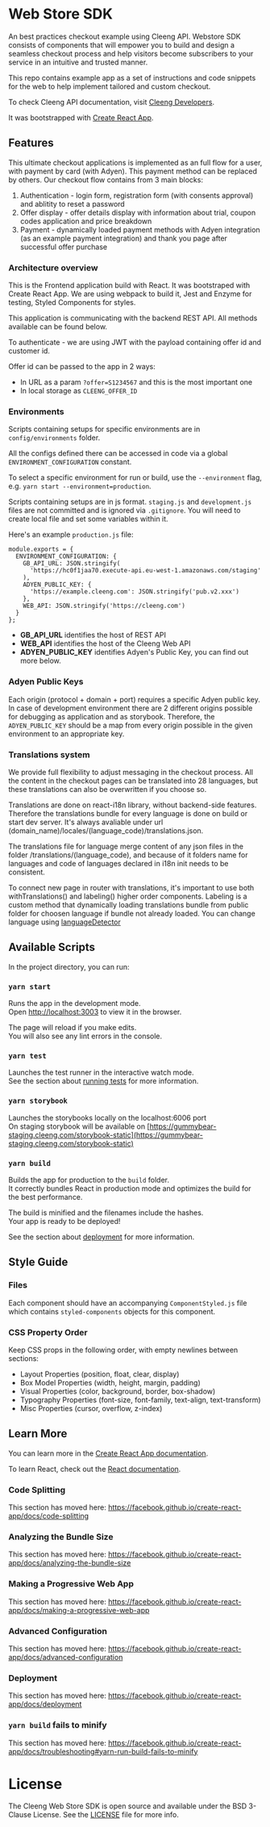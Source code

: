 # Web Store SDK

An best practices checkout example using Cleeng API. Webstore SDK consists of components that will empower you to build and design a seamless checkout process and help visitors become subscribers to your service in an intuitive and trusted manner.

This repo contains example app as a set of instructions and code snippets for the web to help implement tailored and custom checkout.

To check Cleeng API documentation, visit [Cleeng Developers](https://developers.cleeng.com/reference).

It was bootstrapped with [Create React App](https://github.com/facebook/create-react-app).

## Features

This ultimate checkout applications is implemented as an full flow for a user, with payment by card (with Adyen). This payment method can be replaced by others. Our checkout flow contains from 3 main blocks:

1. Authentication - login form, registration form (with consents approval) and ablitity to reset a password
2. Offer display - offer details display with information about trial, coupon codes application and price breakdown
3. Payment - dynamically loaded payment methods with Adyen integration (as an example payment integration) and thank you page after successful offer purchase

### Architecture overview

This is the Frontend application build with React. It was bootstraped with Create React App. We are using webpack to build it, Jest and Enzyme for testing, Styled Components for styles.

This application is communicating with the backend REST API. All methods available can be found below.

To authenticate - we are using JWT with the payload containing offer id and customer id.

Offer id can be passed to the app in 2 ways:

- In URL as a param `?offer=S1234567` and this is the most important one
- In local storage as `CLEENG_OFFER_ID`

### Environments

Scripts containing setups for specific environments are in `config/environments` folder.

All the configs defined there can be accessed in code via a global `ENVIRONMENT_CONFIGURATION` constant.

To select a specific environment for run or build, use the `--environment` flag, e.g. `yarn start --environment=production`.

Scripts containing setups are in js format. `staging.js` and `development.js` files are not committed and is ignored via `.gitignore`. You will need to create local file and set some variables within it.

Here's an example `production.js` file:

```
module.exports = {
  ENVIRONMENT_CONFIGURATION: {
    GB_API_URL: JSON.stringify(
      'https://hc0f1jaa70.execute-api.eu-west-1.amazonaws.com/staging'
    ),
    ADYEN_PUBLIC_KEY: {
      'https://example.cleeng.com': JSON.stringify('pub.v2.xxx')
    },
    WEB_API: JSON.stringify('https://cleeng.com')
  }
};
```

- **GB_API_URL** identifies the host of REST API
- **WEB_API** identifies the host of the Cleeng Web API
- **ADYEN_PUBLIC_KEY** identifies Adyen's Public Key, you can find out more below.

### Adyen Public Keys

Each origin (protocol + domain + port) requires a specific Adyen public key. In case of development environment there are 2 different origins possible for debugging as application and as storybook. Therefore, the `ADYEN_PUBLIC_KEY` should be a map from every origin possible in the given environment to an appropriate key.

### Translations system

We provide full flexibility to adjust messaging in the checkout process. All the content in the checkout pages can be translated into 28 languages, but these translations can also be overwritten if you choose so.

Translations are done on react-i18n library, without backend-side features. Therefore the translations bundle for every language is done on build or start dev server. It's always avaliable under url (domain_name)/locales/(language_code)/translations.json.<br>

The translations file for language merge content of any json files in the folder /translations/(language_code), and because of it folders name for languages and code of languages declared in i18n init needs to be consistent.<br>

To connect new page in router with translations, it's important to use both withTranslations() and labeling() higher order components. Labeling is a custom method that dynamically loading translations bundle from public folder for choosen language if bundle not already loaded. You can change language using [languageDetector](https://github.com/i18next/i18next-browser-languageDetector)<br>

## Available Scripts

In the project directory, you can run:

### `yarn start`

Runs the app in the development mode.<br>
Open [http://localhost:3003](http://localhost:3003) to view it in the browser.

The page will reload if you make edits.<br>
You will also see any lint errors in the console.

### `yarn test`

Launches the test runner in the interactive watch mode.<br>
See the section about [running tests](https://facebook.github.io/create-react-app/docs/running-tests) for more information.

### `yarn storybook`

Launches the storybooks locally on the localhost:6006 port <br>
On staging storybook will be available on [https://gummybear-staging.cleeng.com/storybook-static](https://gummybear-staging.cleeng.com/storybook-static)

### `yarn build`

Builds the app for production to the `build` folder.<br>
It correctly bundles React in production mode and optimizes the build for the best performance.

The build is minified and the filenames include the hashes.<br>
Your app is ready to be deployed!

See the section about [deployment](https://facebook.github.io/create-react-app/docs/deployment) for more information.

## Style Guide

### Files

Each component should have an accompanying `ComponentStyled.js` file which contains `styled-components` objects for this component.

### CSS Property Order

Keep CSS props in the following order, with empty newlines between sections:

- Layout Properties (position, float, clear, display)
- Box Model Properties (width, height, margin, padding)
- Visual Properties (color, background, border, box-shadow)
- Typography Properties (font-size, font-family, text-align, text-transform)
- Misc Properties (cursor, overflow, z-index)

## Learn More

You can learn more in the [Create React App documentation](https://facebook.github.io/create-react-app/docs/getting-started).

To learn React, check out the [React documentation](https://reactjs.org/).

### Code Splitting

This section has moved here: https://facebook.github.io/create-react-app/docs/code-splitting

### Analyzing the Bundle Size

This section has moved here: https://facebook.github.io/create-react-app/docs/analyzing-the-bundle-size

### Making a Progressive Web App

This section has moved here: https://facebook.github.io/create-react-app/docs/making-a-progressive-web-app

### Advanced Configuration

This section has moved here: https://facebook.github.io/create-react-app/docs/advanced-configuration

### Deployment

This section has moved here: https://facebook.github.io/create-react-app/docs/deployment

### `yarn build` fails to minify

This section has moved here: https://facebook.github.io/create-react-app/docs/troubleshooting#yarn-run-build-fails-to-minify

# License

The Cleeng Web Store SDK is open source and available under the BSD 3-Clause License. See the [LICENSE](LICENSE.md) file for more info.
